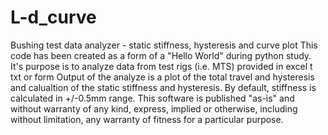 # L-d_curve
Bushing test data analyzer - static stiffness, hysteresis and curve plot
This code has been created as a form of a "Hello World" during python study.
It's purpose is to analyze data from test rigs (i.e. MTS) provided in excel t txt or form
Output of the analyze is a plot of the total travel and hysteresis and calualtion of the static stiffness and hysteresis. By default, stiffness is calculated in +/-0.5mm range.
This software is published "as-is" and without warranty of any kind, express, implied or otherwise, including without limitation, any warranty of fitness for a particular purpose.
